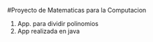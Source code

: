 #Proyecto de Matematicas para la Computacion

1. App. para dividir polinomios
2. App realizada en java